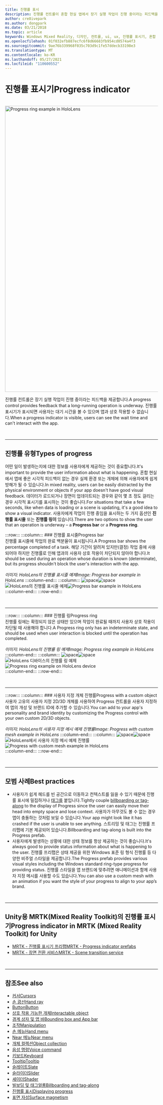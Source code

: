 ```yaml
---
title: 진행률 표시
description: 진행률 컨트롤이 혼합 현실 앱에서 장기 실행 작업이 진행 중이라는 피드백을 사용자에게 제공하는 방법을 알아봅니다.
author: cre8ivepark
ms.author: dongpark
ms.date: 03/21/2018
ms.topic: article
keywords: Windows Mixed Reality, 디자인, 컨트롤, ui, ux, 진행률 표시기, 혼합 현실 헤드셋, windows mixed reality 헤드셋, 가상 현실 헤드셋, HoloLens, MRTK, Mixed Reality Toolkit
ms.openlocfilehash: 01f032efb887ecfc6f8d66683fb954cd0574a4f3
ms.sourcegitcommit: 9ae76b339968f035c703d9c1fe57ddecb33198e3
ms.translationtype: MT
ms.contentlocale: ko-KR
ms.lasthandoff: 05/27/2021
ms.locfileid: "110600552"
---
```

# <a name="progress-indicator"></a><span data-ttu-id="84ef1-104">진행률 표시기</span><span class="sxs-lookup"><span data-stu-id="84ef1-104">Progress indicator</span></span>

<br>

<img src="images/MRTK_ProgressIndicator.gif" alt="Progress ring example in HoloLens" width="940px">

<span data-ttu-id="84ef1-105">진행률 컨트롤은 장기 실행 작업이 진행 중이라는 피드백을 제공합니다.</span><span class="sxs-lookup"><span data-stu-id="84ef1-105">A progress control provides feedback that a long-running operation is underway.</span></span> <span data-ttu-id="84ef1-106">진행률 표시기가 표시되면 사용자는 대기 시간을 볼 수 있으며 앱과 상호 작용할 수 없습니다.</span><span class="sxs-lookup"><span data-stu-id="84ef1-106">When a progress indicator is visible, users can see the wait time and can't interact with the app.</span></span>

<br>

---

## <a name="types-of-progress"></a><span data-ttu-id="84ef1-107">진행률 유형</span><span class="sxs-lookup"><span data-stu-id="84ef1-107">Types of progress</span></span>

<span data-ttu-id="84ef1-108">어떤 일이 발생하는지에 대한 정보를 사용자에게 제공하는 것이 중요합니다.</span><span class="sxs-lookup"><span data-stu-id="84ef1-108">It's important to provide the user information about what is happening.</span></span> <span data-ttu-id="84ef1-109">혼합 현실에서 앱에 좋은 시각적 피드백이 없는 경우 실제 환경 또는 개체에 의해 사용자에게 쉽게 방해가 될 수 있습니다.</span><span class="sxs-lookup"><span data-stu-id="84ef1-109">In mixed reality, users can be easily distracted by the physical environment or objects if your app doesn't have good visual feedback.</span></span> <span data-ttu-id="84ef1-110">데이터가 로드되거나 장면이 업데이트되는 경우와 같이 몇 초 정도 걸리는 경우 시각적 표시기를 표시하는 것이 좋습니다.</span><span class="sxs-lookup"><span data-stu-id="84ef1-110">For situations that take a few seconds, like when data is loading or a scene is updating, it's a good idea to show a visual indicator.</span></span> <span data-ttu-id="84ef1-111">사용자에게 작업이 진행 중임을 표시하는 두 가지 옵션인 **진행률 표시줄** 또는 **진행률 링이** 있습니다.</span><span class="sxs-lookup"><span data-stu-id="84ef1-111">There are two options to show the user that an operation is underway – a **Progress bar** or a **Progress ring**.</span></span>

:::row:::
    :::column:::
        ### <a name="progress-barbr"></a><span data-ttu-id="84ef1-112">진행률 표시줄</span><span class="sxs-lookup"><span data-stu-id="84ef1-112">Progress bar</span></span><br>
        <span data-ttu-id="84ef1-113">진행률 표시줄에 작업의 완료 백분율이 표시됩니다.</span><span class="sxs-lookup"><span data-stu-id="84ef1-113">A Progress bar shows the percentage completed of a task.</span></span> <span data-ttu-id="84ef1-114">해당 기간이 알려져 있지만(결정) 작업 중에 사용되어야 하지만 진행률로 인해 앱과의 사용자 상호 작용이 차단되지 않아야 합니다.</span><span class="sxs-lookup"><span data-stu-id="84ef1-114">It should be used during an operation whose duration is known (determinate), but its progress shouldn't block the user's interaction with the app.</span></span><br>
        <br>
        <span data-ttu-id="84ef1-115">*이미지: HoloLens의 진행률 표시줄 예제*</span><span class="sxs-lookup"><span data-stu-id="84ef1-115">*Image: Progress bar example in HoloLens*</span></span>
    :::column-end:::
        :::column:::
        <span data-ttu-id="84ef1-116">![space](images/spacer-20x582.png)</span><span class="sxs-lookup"><span data-stu-id="84ef1-116">![space](images/spacer-20x582.png)</span></span><br>
       <span data-ttu-id="84ef1-117">![HoloLens의 진행률 표시줄 예제](images/640px-progressbar.jpg)</span><span class="sxs-lookup"><span data-stu-id="84ef1-117">![Progress bar example in HoloLens](images/640px-progressbar.jpg)</span></span><br>
    :::column-end:::
:::row-end:::

<br>

---

:::row:::
    :::column:::
        ### <a name="progress-ringbr"></a><span data-ttu-id="84ef1-118">진행률 링</span><span class="sxs-lookup"><span data-stu-id="84ef1-118">Progress ring</span></span><br>
        <span data-ttu-id="84ef1-119">진행률 링에는 확정되지 않은 상태만 있으며 작업이 완료될 때까지 사용자 상호 작용이 차단될 때 사용해야 합니다.</span><span class="sxs-lookup"><span data-stu-id="84ef1-119">A Progress ring only has an indeterminate state, and should be used when user interaction is blocked until the operation has completed.</span></span><br>
        <br>
        <span data-ttu-id="84ef1-120">*이미지: HoloLens의 진행률 링 예제*</span><span class="sxs-lookup"><span data-stu-id="84ef1-120">*Image: Progress ring example in HoloLens*</span></span>
    :::column-end:::
        :::column:::
        <span data-ttu-id="84ef1-121">![space](images/spacer-20x582.png)</span><span class="sxs-lookup"><span data-stu-id="84ef1-121">![space](images/spacer-20x582.png)</span></span><br>
       <span data-ttu-id="84ef1-122">![HoloLens 디바이스의 진행률 링 예제](images/640px-progressring.jpg)</span><span class="sxs-lookup"><span data-stu-id="84ef1-122">![Progress ring example on HoloLens device](images/640px-progressring.jpg)</span></span><br>
    :::column-end:::
:::row-end:::

<br>

---

:::row:::
    :::column:::
        ### <a name="progress-with-a-custom-objectbr"></a><span data-ttu-id="84ef1-123">사용자 지정 개체 진행률</span><span class="sxs-lookup"><span data-stu-id="84ef1-123">Progress with a custom object</span></span><br>
        <span data-ttu-id="84ef1-124">사용자 고유의 사용자 지정 2D/3D 개체를 사용하여 Progress 컨트롤을 사용자 지정하여 앱의 개성 및 브랜드 ID에 추가할 수 있습니다.</span><span class="sxs-lookup"><span data-stu-id="84ef1-124">You can add to your app's personality and brand identity by customizing the Progress control with your own custom 2D/3D objects.</span></span><br>
        <br>
        <span data-ttu-id="84ef1-125">*이미지: HoloLens의 사용자 지정 메시 예제 진행률*</span><span class="sxs-lookup"><span data-stu-id="84ef1-125">*Image: Progress with custom mesh example in HoloLens*</span></span>
    :::column-end:::
        :::column:::
        <span data-ttu-id="84ef1-126">![space](images/spacer-20x582.png)</span><span class="sxs-lookup"><span data-stu-id="84ef1-126">![space](images/spacer-20x582.png)</span></span><br>
       <span data-ttu-id="84ef1-127">![HoloLens에서 사용자 지정 메시 예제 진행률](images/640px-progresscustom.jpg)</span><span class="sxs-lookup"><span data-stu-id="84ef1-127">![Progress with custom mesh example in HoloLens](images/640px-progresscustom.jpg)</span></span><br>
    :::column-end:::
:::row-end:::

<br>

---

## <a name="best-practices"></a><span data-ttu-id="84ef1-128">모범 사례</span><span class="sxs-lookup"><span data-stu-id="84ef1-128">Best practices</span></span>

* <span data-ttu-id="84ef1-129">사용자가 쉽게 헤드를 빈 공간으로 이동하고 컨텍스트를 잃을 수 있기 때문에 진행률 표시에 밀집하거나 [태그를](billboarding-and-tag-along.md) 붙입니다.</span><span class="sxs-lookup"><span data-stu-id="84ef1-129">Tightly couple [billboarding or tag-along](billboarding-and-tag-along.md) to the display of Progress since the user can easily move their head into empty space and lose context.</span></span> <span data-ttu-id="84ef1-130">사용자가 아무것도 볼 수 없는 경우 앱이 충돌하는 것처럼 보일 수 있습니다.</span><span class="sxs-lookup"><span data-stu-id="84ef1-130">Your app might look like it has crashed if the user is unable to see anything.</span></span> <span data-ttu-id="84ef1-131">스트리밍 및 태그는 진행률 프리팹에 기본 제공되어 있습니다.</span><span class="sxs-lookup"><span data-stu-id="84ef1-131">Billboarding and tag-along is built into the Progress prefab.</span></span>
* <span data-ttu-id="84ef1-132">사용자에게 발생하는 상황에 대한 상태 정보를 항상 제공하는 것이 좋습니다.</span><span class="sxs-lookup"><span data-stu-id="84ef1-132">It's always good to provide status information about what is happening to the user.</span></span> <span data-ttu-id="84ef1-133">진행률 프리팹은 상태 제공을 위한 Windows 표준 링 형식 진행률 등 다양한 비주얼 스타일을 제공합니다.</span><span class="sxs-lookup"><span data-stu-id="84ef1-133">The Progress prefab provides various visual styles including the Windows standard ring-type progress for providing status.</span></span> <span data-ttu-id="84ef1-134">진행률 스타일을 앱 브랜드에 맞추려면 애니메이션과 함께 사용자 지정 메시를 사용할 수도 있습니다.</span><span class="sxs-lookup"><span data-stu-id="84ef1-134">You can also use a custom mesh with an animation if you want the style of your progress to align to your app’s brand.</span></span>

<br>

---

## <a name="progress-indicator-in-mrtk-mixed-reality-toolkit-for-unity"></a><span data-ttu-id="84ef1-135">Unity용 MRTK(Mixed Reality Toolkit)의 진행률 표시기</span><span class="sxs-lookup"><span data-stu-id="84ef1-135">Progress indicator in MRTK (Mixed Reality Toolkit) for Unity</span></span>

* [<span data-ttu-id="84ef1-136">MRTK - 진행률 표시기 프리팹</span><span class="sxs-lookup"><span data-stu-id="84ef1-136">MRTK - Progress indicator prefabs</span></span>](https://github.com/microsoft/MixedRealityToolkit-Unity/tree/main/Assets/MRTK/SDK/Features/UX/Prefabs/ProgressIndicators)
* [<span data-ttu-id="84ef1-137">MRTK - 장면 전환 서비스</span><span class="sxs-lookup"><span data-stu-id="84ef1-137">MRTK - Scene transition service</span></span>](/windows/mixed-reality/mrtk-unity/features/extensions/scene-transition-service)


<br>

---

## <a name="see-also"></a><span data-ttu-id="84ef1-138">참조</span><span class="sxs-lookup"><span data-stu-id="84ef1-138">See also</span></span>

* [<span data-ttu-id="84ef1-139">커서</span><span class="sxs-lookup"><span data-stu-id="84ef1-139">Cursors</span></span>](cursors.md)
* [<span data-ttu-id="84ef1-140">손 광선</span><span class="sxs-lookup"><span data-stu-id="84ef1-140">Hand ray</span></span>](point-and-commit.md)
* [<span data-ttu-id="84ef1-141">Button</span><span class="sxs-lookup"><span data-stu-id="84ef1-141">Button</span></span>](button.md)
* [<span data-ttu-id="84ef1-142">상호 작용 가능한 개체</span><span class="sxs-lookup"><span data-stu-id="84ef1-142">Interactable object</span></span>](interactable-object.md)
* [<span data-ttu-id="84ef1-143">경계 상자 및 앱 바</span><span class="sxs-lookup"><span data-stu-id="84ef1-143">Bounding box and App bar</span></span>](app-bar-and-bounding-box.md)
* [<span data-ttu-id="84ef1-144">조작</span><span class="sxs-lookup"><span data-stu-id="84ef1-144">Manipulation</span></span>](direct-manipulation.md)
* [<span data-ttu-id="84ef1-145">손 메뉴</span><span class="sxs-lookup"><span data-stu-id="84ef1-145">Hand menu</span></span>](hand-menu.md)
* [<span data-ttu-id="84ef1-146">Near 메뉴</span><span class="sxs-lookup"><span data-stu-id="84ef1-146">Near menu</span></span>](near-menu.md)
* [<span data-ttu-id="84ef1-147">개체 컬렉션</span><span class="sxs-lookup"><span data-stu-id="84ef1-147">Object collection</span></span>](object-collection.md)
* [<span data-ttu-id="84ef1-148">음성 명령</span><span class="sxs-lookup"><span data-stu-id="84ef1-148">Voice command</span></span>](voice-input.md)
* [<span data-ttu-id="84ef1-149">키보드</span><span class="sxs-lookup"><span data-stu-id="84ef1-149">Keyboard</span></span>](keyboard.md)
* [<span data-ttu-id="84ef1-150">Tooltip</span><span class="sxs-lookup"><span data-stu-id="84ef1-150">Tooltip</span></span>](tooltip.md)
* [<span data-ttu-id="84ef1-151">슬레이트</span><span class="sxs-lookup"><span data-stu-id="84ef1-151">Slate</span></span>](slate.md)
* [<span data-ttu-id="84ef1-152">슬라이더</span><span class="sxs-lookup"><span data-stu-id="84ef1-152">Slider</span></span>](slider.md)
* [<span data-ttu-id="84ef1-153">셰이더</span><span class="sxs-lookup"><span data-stu-id="84ef1-153">Shader</span></span>](shader.md)
* [<span data-ttu-id="84ef1-154">빌보딩 및 태그얼롱</span><span class="sxs-lookup"><span data-stu-id="84ef1-154">Billboarding and tag-along</span></span>](billboarding-and-tag-along.md)
* [<span data-ttu-id="84ef1-155">진행률 표시</span><span class="sxs-lookup"><span data-stu-id="84ef1-155">Displaying progress</span></span>](progress.md)
* [<span data-ttu-id="84ef1-156">표면 자성</span><span class="sxs-lookup"><span data-stu-id="84ef1-156">Surface magnetism</span></span>](surface-magnetism.md)